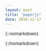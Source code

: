 ```yaml
---
layout: post
title: "paperjs"
date: 2016-12-17
---
```

<!-- <script type="text/javascript" src="https://cdnjs.cloudflare.com/ajax/libs/paper.js/0.10.2/paper-core.js"></script> -->
<!-- <script type="text/javascript" src="https://cdnjs.cloudflare.com/ajax/libs/paper.js/0.10.2/paper-full.js"></script> -->
<script type="text/javascript" src="../../../../js/libraries/paper-full.js"></script>
{::nomarkdown}
<script type="text/paperscript"canvas="myCanvas">
var squarePath = new Path.Rectangle(new Point(20, 20), new Size(20, 20));
squarePath.fillColor = 'aquamarine';
var squareSymbol = new Symbol(squarePath);

// lets place some squares using symbols, and rotate each instance slightly
for (var i = 0; i < 5; i++) {
  var placedSymbol = squareSymbol.place(new Point(20 + (i * 40), 50));
  placedSymbol.rotate(i * 10); // operation on the instance
}

function onFrame(event) {
 // Add 1 degree to the hue
 // of the symbol definition's fillColor:
 squareSymbol.definition.fillColor.hue += 1;
 // rotate
 squareSymbol.definition.rotate(0.2);
}
</script>
{:/nomarkdown}
<canvas id="myCanvas" style="display: flex;justify-content: center;"></canvas>
